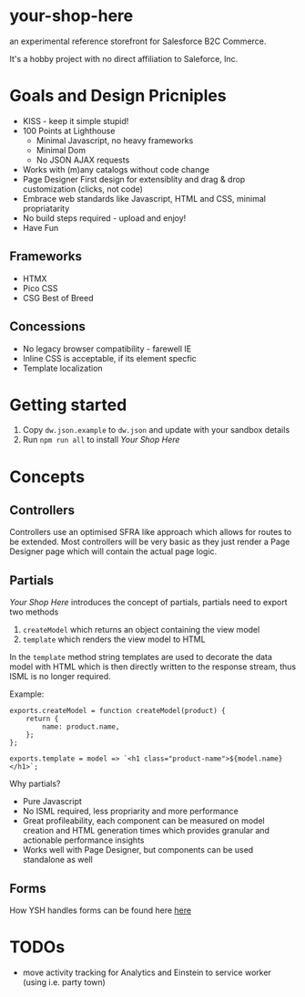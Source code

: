 # your-shop-here
an experimental reference storefront for Salesforce B2C Commerce.

It's a hobby project with no direct affiliation to Saleforce, Inc.

# Goals and Design Pricniples

- KISS - keep it simple stupid!
- 100 Points at Lighthouse
    - Minimal Javascript, no heavy frameworks
    - Minimal Dom
    - No JSON AJAX requests
- Works with (m)any catalogs without code change
- Page Designer First design for extensiblity and drag & drop customization (clicks, not code)
- Embrace web standards like Javascript, HTML and CSS, minimal propriatarity
- No build steps required - upload and enjoy!
- Have Fun

## Frameworks
- HTMX
- Pico CSS
- CSG Best of Breed 

## Concessions
- No legacy browser compatibility - farewell IE
- Inline CSS is acceptable, if its element specfic
- Template localization

# Getting started

1. Copy `dw.json.example` to `dw.json` and update with your sandbox details
2. Run `npm run all` to install _Your Shop Here_

# Concepts

## Controllers

Controllers use an optimised SFRA like approach which allows for routes to be extended. Most controllers will be very basic as they just render a Page Designer page which will contain the actual page logic. 

## Partials

_Your Shop Here_ introduces the concept of partials, partials need to export two methods

1. `createModel` which returns an object containing the view model
2. `template` which renders the view model to HTML

In the `template` method string templates are used to decorate the data model with HTML which is then directly written to the response stream, thus ISML is no longer required.

Example:
```
exports.createModel = function createModel(product) {
    return {
        name: product.name,
    };
};

exports.template = model => `<h1 class="product-name">${model.name}</h1>`;
```

Why partials?
- Pure Javascript
- No ISML required, less propriarity and more performance
- Great profileability, each component can be measured on model creation and HTML generation times which provides granular and actionable performance insights
- Works well with Page Designer, but components can be used standalone as well

## Forms
How YSH handles forms can be found here [here](docs/concepts/forms-handling.md)

# TODOs
- move activity tracking for Analytics and Einstein to service worker (using i.e. party town)
